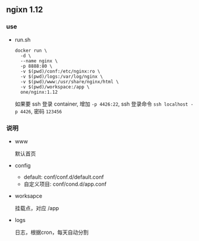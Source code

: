 ngixn 1.12
---

### use

- run.sh

  ```
  docker run \
    -d \
    --name nginx \
    -p 8888:80 \
    -v $(pwd)/conf:/etc/nginx:ro \
    -v $(pwd)/logs:/var/log/nginx \
    -v $(pwd)/www:/usr/share/nginx/html \
    -v $(pwd)/workspace:/app \
    one/nginx:1.12
  ```

  如果要 ssh 登录 container, 增加 `-p 4426:22`, ssh 登录命令 `ssh localhost -p 4426`, 密码 `123456`

### 说明

- www

  默认首页
  
- config
  - default: conf/conf.d/default.conf
  - 自定义项目: conf/cond.d/app.conf
- worksapce

  挂载点，对应 /app

- logs

  日志，根据cron，每天自动分割

